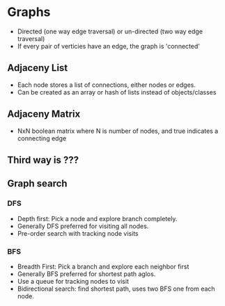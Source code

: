 # Graphs

- Directed (one way edge traversal) or un-directed (two way edge traversal)
- If every pair of verticies have an edge, the graph is 'connected'

## Adjaceny List

- Each node stores a list of connections, either nodes or edges.
- Can be created as an array or hash of lists instead of objects/classes

## Adjaceny Matrix

- NxN boolean matrix where N is number of nodes, and true indicates a connecting edge

## Third way is ???

## Graph search

### DFS

- Depth first: Pick a node and explore branch completely.
- Generally DFS preferred for visiting all nodes.
- Pre-order search with tracking node visits

### BFS

- Breadth First: Pick a branch and explore each neighbor first
- Generally BFS preferred for shortest path aglos.
- Use a queue for tracking nodes to visit
- Bidirectional search: find shortest path, uses two BFS one from each node.
